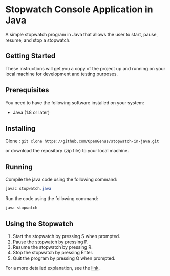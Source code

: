 # Stopwatch Console Application in Java

A simple stopwatch program in Java that allows the user to start, pause, resume, and stop a stopwatch.

## Getting Started
These instructions will get you a copy of the project up and running on your local machine for development and testing purposes.

## Prerequisites
You need to have the following software installed on your system:

* Java (1.8 or later)

## Installing
Clone : `git clone https://github.com/OpenGenus/stopwatch-in-java.git` 

or download the repository (zip file) to your local machine.

## Running
Compile the java code using the following command:
```java
javac stopwatch.java
```
Run the code using the following command:

```java
java stopwatch
```
## Using the Stopwatch
1. Start the stopwatch by pressing S when prompted.
2. Pause the stopwatch by pressing P.
3. Resume the stopwatch by pressing R.
4. Stop the stopwatch by pressing Enter.
5. Quit the program by pressing Q when prompted.

For a more detailed explanation, see the [link](https://iq.opengenus.org/p/8c6891e1-0236-4eb2-9a8b-d0d0a2b184f1/).
